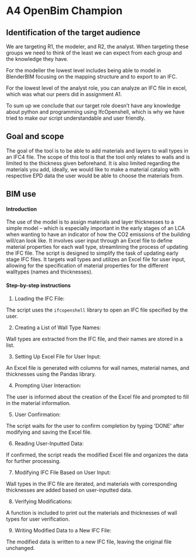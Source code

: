 # A4 OpenBim Champion

## Identification of the target audience

We are targeting R1, the modeler, and R2, the analyst. When targeting these groups we need to think of the least we can expect from each group and the knowledge they have.  

For the modeller the lowest level includes being able to model in BlenderBIM focusing on the mapping structure and to export to an IFC.  

For the lowest level of the analyst role, you can analyze an IFC file in excel, which was what our peers did in assignment A1. 

To sum up we conclude that our target role doesn’t have any knowledge about python and programming using IfcOpenshell, which is why we have tried to make our script understandable and user friendly.

## Goal and scope

The goal of the tool is to be able to add materials and layers to wall types in an IFC4 file. The scope of this tool is that the tool only relates to walls and is limited to the thickness given beforehand. It is also limited regarding the materials you add, ideally, we would like to make a material catalog with respective EPD data the user would be able to choose the materials from.

## BIM use

#### Introduction 

The use of the model is to assign materials and layer thicknesses to a simple model – which is especially important in the early stages of an LCA when wanting to have an indicator of how the CO2 emissions of the building will/can look like. It involves user input through an Excel file to define material properties for each wall type, streamlining the process of updating the IFC file. The script is designed to simplify the task of updating early stage IFC files. It targets wall types and utilizes an Excel file for user input, allowing for the specification of material properties for the different walltypes (names and thicknesses).

#### Step-by-step instructions 

1. Loading the IFC File:

The script uses the `ifcopenshell` library to open an IFC file specified by the user.

2. Creating a List of Wall Type Names:

Wall types are extracted from the IFC file, and their names are stored in a list.

3. Setting Up Excel File for User Input:

An Excel file is generated with columns for wall names, material names, and thicknesses using the Pandas library.

4. Prompting User Interaction:

The user is informed about the creation of the Excel file and prompted to fill in the material information.

5. User Confirmation:

The script waits for the user to confirm completion by typing 'DONE' after modifying and saving the Excel file.

6. Reading User-Inputted Data:

If confirmed, the script reads the modified Excel file and organizes the data for further processing.

7. Modifying IFC File Based on User Input:

Wall types in the IFC file are iterated, and materials with corresponding thicknesses are added based on user-inputted data.

8. Verifying Modifications:

A function is included to print out the materials and thicknesses of wall types for user verification.

9. Writing Modified Data to a New IFC File:

The modified data is written to a new IFC file, leaving the original file unchanged.
